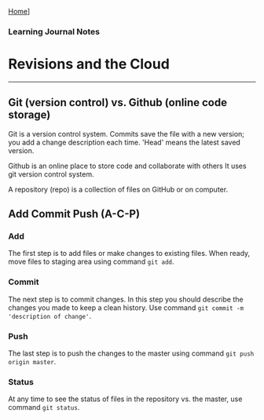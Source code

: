 [Home](/README.md)]

### Learning Journal Notes
# Revisions and the Cloud
---

## Git (version control) vs. Github (online code storage)

Git is a version control system. 
Commits save the file with a new version; you add a change description each time.
'Head' means the latest saved version.

Github is an online place to store code and collaborate with others
It uses git version control system.

A repository (repo) is a collection of files on GitHub or on computer.

## Add Commit Push (A-C-P)

### Add

The first step is to add files or make changes to existing files. When ready, move files to staging area using command `git add`.

### Commit

The next step is to commit changes. In this step you should describe the changes you made to keep a clean history. Use command `git commit -m 'description of change'`.

### Push

The last step is to push the changes to the master using command `git push origin master`.

### Status
At any time to see the status of files in the repository vs. the master, use command `git status`.